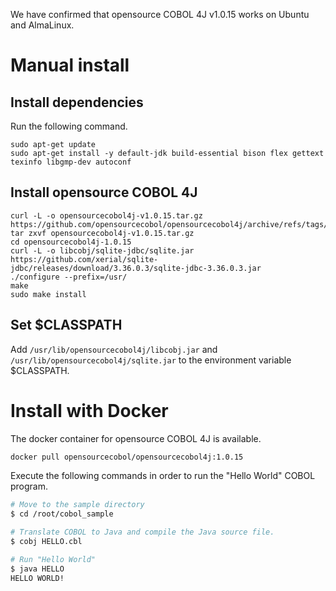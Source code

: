 We have confirmed that opensource COBOL 4J v1.0.15 works on Ubuntu and AlmaLinux.  

# Manual install

## Install dependencies

Run the following command.

```
sudo apt-get update
sudo apt-get install -y default-jdk build-essential bison flex gettext texinfo libgmp-dev autoconf
```

## Install opensource COBOL 4J

```
curl -L -o opensourcecobol4j-v1.0.15.tar.gz https://github.com/opensourcecobol/opensourcecobol4j/archive/refs/tags/v1.0.15.tar.gz
tar zxvf opensourcecobol4j-v1.0.15.tar.gz
cd opensourcecobol4j-1.0.15
curl -L -o libcobj/sqlite-jdbc/sqlite.jar https://github.com/xerial/sqlite-jdbc/releases/download/3.36.0.3/sqlite-jdbc-3.36.0.3.jar
./configure --prefix=/usr/
make
sudo make install
```

## Set $CLASSPATH

Add `/usr/lib/opensourcecobol4j/libcobj.jar` and `/usr/lib/opensourcecobol4j/sqlite.jar` to the environment variable $CLASSPATH.

# Install with Docker


The docker container for opensource COBOL 4J is available.

```bash
docker pull opensourcecobol/opensourcecobol4j:1.0.15
```

Execute the following commands in order to run the "Hello World" COBOL program.

``` bash
# Move to the sample directory
$ cd /root/cobol_sample

# Translate COBOL to Java and compile the Java source file.
$ cobj HELLO.cbl

# Run "Hello World"
$ java HELLO
HELLO WORLD!
```